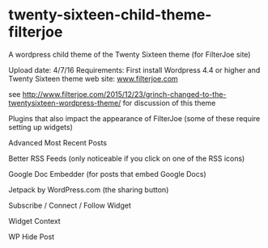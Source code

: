 # twenty-sixteen-child-theme-filterjoe
A wordpress child theme of the Twenty Sixteen theme (for FilterJoe site)

Upload date: 4/7/16
Requirements: First install Wordpress 4.4 or higher and Twenty Sixteen theme
web site: www.filterjoe.com

see http://www.filterjoe.com/2015/12/23/grinch-changed-to-the-twentysixteen-wordpress-theme/
for discussion of this theme

Plugins that also impact the appearance of FilterJoe (some of these require setting up widgets)

Advanced Most Recent Posts

Better RSS Feeds (only noticeable if you click on one of the RSS icons)

Google Doc Embedder (for posts that embed Google Docs)

Jetpack by WordPress.com (the sharing button)

Subscribe / Connect / Follow Widget

Widget Context

WP Hide Post
